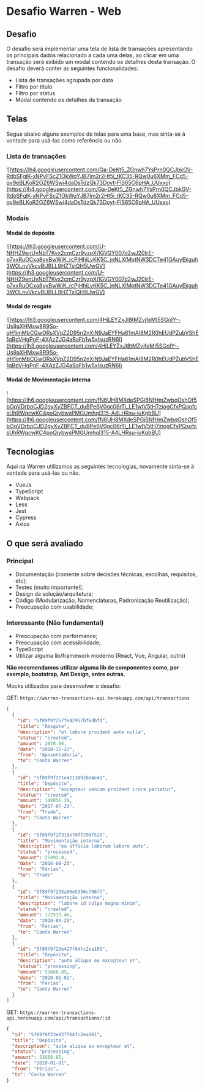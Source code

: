 # Desafio Warren - Web

## Desafio

O desafio será implementar uma tela de lista de transações apresentando os principais dados relacionado a cada uma delas, ao clicar em uma transação será exibido um modal contendo os detalhes desta transação. O desafio deverá conter as seguintes funcionalidades:

- Lista de transações agrupada por data
- Filtro por título
- Filtro por status
- Modal contendo os detalhes da transação

## Telas

Segue abaixo alguns exemplos de telas para uma base, mas sinta-se à vontade para usá-las como referência ou não.

### Lista de transações

![https://lh4.googleusercontent.com/Ga-DeKt5_ZGnwh7YsPrn0QCJbkGV-RdbSFglK-xNPyFScZ1OkWqYJB7lm2r2Ht5i_tKC35-RQw0u6XMm_FCd5-qv9eBLKoR2OZ6WSwi4daDsTdzQk73Doyt-FlS65C6pHA_UUxxo](https://lh4.googleusercontent.com/Ga-DeKt5_ZGnwh7YsPrn0QCJbkGV-RdbSFglK-xNPyFScZ1OkWqYJB7lm2r2Ht5i_tKC35-RQw0u6XMm_FCd5-qv9eBLKoR2OZ6WSwi4daDsTdzQk73Doyt-FlS65C6pHA_UUxxo)

### Modais

#### Modal de depósito
![https://lh3.googleusercontent.com/U-NHHZ9enUvNbT7Kvx2cmCzr9yzpXi1GVGY007d2wJ20IrE-p7xxRuOCxa8yyBwWiK_rcPjHhiLvKK5C_jnNLXlMptNW3DCTe41GAuyEkguh3WOLnvVkcvBUBLL9HZTxiQH5UwGV](https://lh3.googleusercontent.com/U-NHHZ9enUvNbT7Kvx2cmCzr9yzpXi1GVGY007d2wJ20IrE-p7xxRuOCxa8yyBwWiK_rcPjHhiLvKK5C_jnNLXlMptNW3DCTe41GAuyEkguh3WOLnvVkcvBUBLL9HZTxiQH5UwGV)


#### Modal de resgate
![https://lh3.googleusercontent.com/4HjLEYZxJl8tMZvjfeMI5SGoIY--Us9aXHMxw8R9So-qH1imMbCGwORsXVqZ2D95n2nXiN9JaEYFHa61mAI8M2R0hEUdPZubVShE1qBpVHgPgF-4XAzZJG4aBaFb1w5xIsuzRN6l](https://lh3.googleusercontent.com/4HjLEYZxJl8tMZvjfeMI5SGoIY--Us9aXHMxw8R9So-qH1imMbCGwORsXVqZ2D95n2nXiN9JaEYFHa61mAI8M2R0hEUdPZubVShE1qBpVHgPgF-4XAzZJG4aBaFb1w5xIsuzRN6l)


#### Modal de Movimentação interna
![https://lh6.googleusercontent.com/fN6UH8MXdeSPGj6NfHmZwbqOshOf5bOqVDrboCJD2gyXyZBFCT_duBPe6V0gc06rTi_LE1wtV5tH7ziogCfvPQsofcsUhRWqcwKC4poQiybwsPMGUmhql315-A4LHRsu-iuKgbBU](https://lh6.googleusercontent.com/fN6UH8MXdeSPGj6NfHmZwbqOshOf5bOqVDrboCJD2gyXyZBFCT_duBPe6V0gc06rTi_LE1wtV5tH7ziogCfvPQsofcsUhRWqcwKC4poQiybwsPMGUmhql315-A4LHRsu-iuKgbBU)

## Tecnologias

Aqui na Warren utilizamos as seguintes tecnologias, novamente sinta-se à vontade para usá-las ou não.

- VueJs
- TypeScript
- Webpack
- Less
- Jest
- Cypress
- Axios

## O que será avaliado

### Principal

- Documentação (comente sobre decisões técnicas, escolhas, requisitos, etc);
- Testes (muito importante!);
- Design da solução/arquitetura;
- Código (Modularização, Nomenclaturas, Padronização Reutilização);
- Preocupação com usabilidade;

### Interessante (Não fundamental)

- Preocupação com performance;
- Preocupação com acessibilidade;
- TypeScript
- Utilizar alguma lib/framework moderno (React, Vue, Angular, outro)

**Não recomendamos utilizar alguma lib de componentes como, por exemplo, bootstrap, Ant Design, entre outras.**

Mocks utilizados para desenvolver o desafio:

GET: `https://warren-transactions-api.herokuapp.com/api/transactions`

```json
[
  {
    "id": "5f89f9f257fe42957bf6dbfd",
    "title": "Resgate",
    "description": "et labore proident aute nulla",
    "status": "created",
    "amount": 2078.66,
    "date": "2018-12-22",
    "from": "Aposentadoria",
    "to": "Conta Warren"
  },
  {
    "id": "5f89f9f271e4213092bd4e41",
    "title": "Depósito",
    "description": "excepteur veniam proident irure pariatur",
    "status": "created",
    "amount": 148856.29,
    "date": "2017-07-23",
    "from": "Trade",
    "to": "Conta Warren"
  },
  {
    "id": "5f89f9f2f318e70ff298f528",
    "title": "Movimentação interna",
    "description": "eu officia laborum labore aute",
    "status": "processed",
    "amount": 25092.8,
    "date": "2016-08-25",
    "from": "Férias",
    "to": "Trade"
  },
  {
    "id": "5f89f9f235a90e5336c796f7",
    "title": "Movimentação interna",
    "description": "labore id culpa magna minim",
    "status": "created",
    "amount": 172513.46,
    "date": "2020-04-29",
    "from": "Férias",
    "to": "Conta Warren"
  },
  {
    "id": "5f89f9f23e427f64fc2ea101",
    "title": "Depósito",
    "description": "aute aliqua eu excepteur et",
    "status": "processing",
    "amount": 51668.85,
    "date": "2020-01-01",
    "from": "Férias",
    "to": "Conta Warren"
  }
]
```

GET: `https://warren-transactions-api.herokuapp.com/api/transactions/:id`

```json
{
  "id": "5f89f9f23e427f64fc2ea101",
  "title": "Depósito",
  "description": "aute aliqua eu excepteur et",
  "status": "processing",
  "amount": 51668.85,
  "date": "2020-01-01",
  "from": "Férias",
  "to": "Conta Warren"
}
```
